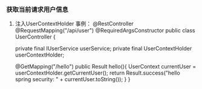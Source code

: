 ### 获取当前请求用户信息
1. 注入UserContextHolder
事例：
   @RestController
   @RequestMapping("/api/user")
   @RequiredArgsConstructor
   public class UserController {

   private final IUserService userService;
   private final UserContextHolder userContextHolder;

   @GetMapping("/hello")
   public Result<String> hello(){
   UserContext currentUser = userContextHolder.getCurrentUser();
   return Result.success("hello spring security: " + currentUser.toString());
   }
}